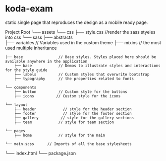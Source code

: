 # koda-exam
static single page that reproduces the design as a mobile ready page. 


Project Root
└── assets
└── css
    ├── style.css           //render the sass styeles into css 
└── sass
    ├── abstracts                 
        ├── variables        // Variables used in the custom theme
        ├── mixins           // the most used multiple inheritance

    ├── base                // Base styles. Styles placed here should be available anywhere in the application
        ├── base            // Demos to illustrate styles and interactions for the style guide
        ├── labels          // Custom styles that overwrite bootstrap
        ├── typography      // the properties related to fonts
     
    └── components
        ├── button          // Custom style for the buttons
        ├── icons          // Custom style for the icons
    
    └── layout
        ├── header            // style for the header section
        ├── footer            // style for the footer section
        ├── gallery          // style for the gallery sections
        ├── team            // style for team section
    
    └── pages
        ├── home            // style for the main 
        
    └── main.scss      // Imports of all the base stylesheets

└── index.html
└── package.json